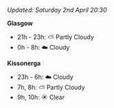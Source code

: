 *Updated: Saturday 2nd April 20:30*

**Glasgow**

* 21h - 23h: :partly_sunny: Partly Cloudy
* 0h - 8h: :cloud: Cloudy

**Kissonerga**

* 23h - 6h: :cloud: Cloudy
* 7h, 8h: :partly_sunny: Partly Cloudy
* 9h, 10h: :sunny: Clear
